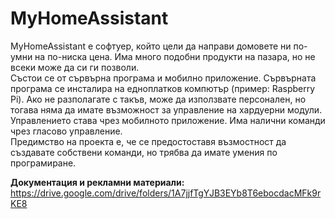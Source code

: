 # MyHomeAssistant
MyHomeAssistant е софтуер, който цели да направи домовете ни по-умни на по-ниска цена. Има много подобни продукти на пазара, но не всеки може да си ги позволи.<br/>
Състои се от сървърна програма и мобилно приложение. Сървърната програма се инсталира на едноплатков компютър (пример: Raspberry Pi). Ако не разполагате с такъв, може да използвате персонален, но тогава няма да имате възможност за управление на хардуерни модули. Управлението става чрез мобилното приложение. Има налични команди чрез гласово управление.<br/>
Предимство на проекта е, че се предостоставя възмостност да създавате собствени команди, но трябва да имате умения по програмиране.

**Документация и рекламни материали:** https://drive.google.com/drive/folders/1A7jjfTgYJB3EYb8T6ebocdacMFk9rKE8
